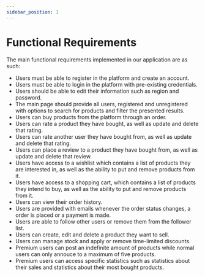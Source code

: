 ```yaml
---
sidebar_position: 1
---
```


# Functional Requirements

The main functional requirements implemented in our application are as such:

- Users must be able to register in the platform and create an account.
- Users must be able to login in the platform with pre-existing credentials.
- Users should be able to edit their information such as region and password.
- The main page should provide all users, registered and unregistered with options to search for products and filter the presented results. 
- Users can buy products from the platform through an order.
- Users can rate a product they have bought, as well as update and delete that rating.
- Users can rate another user they have bought from, as well as update and delete that rating.
- Users can place a review to a product they have bought from, as well as update and delete that review.
- Users have access to a wishlist which contains a list of products they are interested in, as well as the ability to put and remove products from it.
- Users have access to a shopping cart, which contains a list of products they intend to buy, as well as the ability to put and remove products from it.
- Users can view their order history.
- Users are provided with emails whenever the order status changes, a order is placed or a payment is made.
- Users are able to follow other users or remove them from the follower list.
- Users can create, edit and delete a product they want to sell.
- Users can manage stock and apply or remove time-limited discounts.
- Premium users can post an indefinite amount of products while normal users can only annouce to a maximum of five products.
- Premium users can access specific statistics such as statistics about their sales and statistics about their most bought products.
